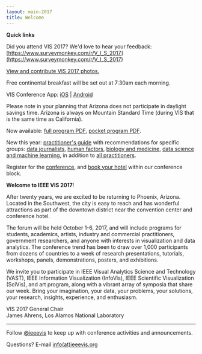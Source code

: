 ```yaml
---
layout: main-2017
title: Welcome
---
```


**Quick links**

Did you attend VIS 2017? We'd love to hear your feedback: [https://www.surveymonkey.com/r/V_I_S_2017](https://www.surveymonkey.com/r/V_I_S_2017)

[View and contribute VIS 2017 photos.](https://photos.google.com/share/AF1QipNdOmsau4ob_RcwpRvDBh30g4uD09-o36yOQ_2l5Fq9drIxWfgZzGkSNQnta4DPCg?key=RnJ4TGoyV3NWVWw0dDQ0bjYzM0dpbVJUSm1yR0xn)

Free continental breakfast will be set out at 7:30am each morning.

VIS Conference App: [iOS](https://itunes.apple.com/us/app/vis2017/id1289563218?mt=8) &#124; [Android](https://play.google.com/store/apps/details?id=com.confApp.android.commonapp)

Please note in your planning that Arizona does not participate in daylight savings time. Arizona is always on Mountain Standard Time (during VIS that is the same time as California).

Now available: [full program PDF](http://ieeevis.org/attachments/vis17-program-final.pdf), [pocket program PDF](http://ieeevis.org/attachments/vis17-badgeinsert.pdf). 

New this year: [practitioner's guide](http://ieeevis.org/year/2017/info/overview-amp-topics/practitioner-guide/pg) with recommendations for specific groups: [data journalists](http://ieeevis.org/year/2017/info/overview-amp-topics/practitioner-guide/data-journalists), [human factors](http://ieeevis.org/year/2017/info/overview-amp-topics/practitioner-guide/human-factors), [biology and medicine](http://ieeevis.org/year/2017/info/overview-amp-topics/practitioner-guide/biology-medicine), [data science and machine learning](http://ieeevis.org/year/2017/info/overview-amp-topics/practitioner-guide/machine-learning), in addition to [all practitioners](http://ieeevis.org/year/2017/info/overview-amp-topics/practitioner-guide/all-practitioners).

Register for the [conference](http://ieeevis.org/year/2017/info/registration/conference-registration), and [book your hotel](https://aws.passkey.com/event/15934070/owner/2336/home) within our conference block.

**Welcome to IEEE VIS 2017**!

After twenty years, we are excited to be returning to Phoenix,
Arizona.  Located in the Southwest, the city is easy to reach and has
wonderful attractions as part of the downtown district near the
convention center and conference hotel.

The forum will be held October 1-6, 2017, and will include programs
for students, academics, artists, industry and commercial
practitioners, government researchers, and anyone with interests in
visualization and data analytics.  The conference trend has been to
draw over 1,000 participants from dozens of countries to a week of
research presentations, tutorials, workshops, panels, demonstrations,
posters, and exhibitions.

We invite you to participate in IEEE Visual Analytics Science and
Technology (VAST), IEEE Information Visualization (InfoVis), IEEE
Scientific Visualization (SciVis), and art program, along with a
vibrant array of symposia that share our week.  Bring your
imagination, your data, your problems, your solutions, your research,
insights, experience, and enthusiasm.

VIS 2017 General Chair  
James Ahrens, Los Alamos National Laboratory

----

Follow [@ieeevis](http://twitter.com/ieeevis) to keep up with
conference activities and announcements.

Questions? E-mail [info(at)ieeevis.org](mailto:info@ieeevis.org)

